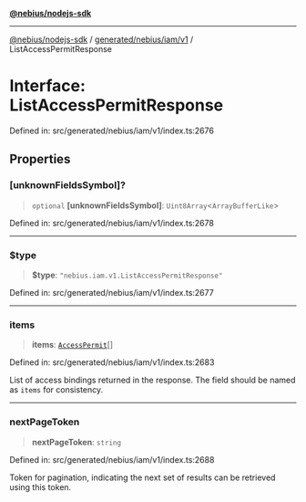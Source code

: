[**@nebius/nodejs-sdk**](../../../../../README.md)

***

[@nebius/nodejs-sdk](../../../../../README.md) / [generated/nebius/iam/v1](../README.md) / ListAccessPermitResponse

# Interface: ListAccessPermitResponse

Defined in: src/generated/nebius/iam/v1/index.ts:2676

## Properties

### \[unknownFieldsSymbol\]?

> `optional` **\[unknownFieldsSymbol\]**: `Uint8Array`\<`ArrayBufferLike`\>

Defined in: src/generated/nebius/iam/v1/index.ts:2678

***

### $type

> **$type**: `"nebius.iam.v1.ListAccessPermitResponse"`

Defined in: src/generated/nebius/iam/v1/index.ts:2677

***

### items

> **items**: [`AccessPermit`](AccessPermit.md)[]

Defined in: src/generated/nebius/iam/v1/index.ts:2683

List of access bindings returned in the response. The field should be named as `items` for consistency.

***

### nextPageToken

> **nextPageToken**: `string`

Defined in: src/generated/nebius/iam/v1/index.ts:2688

Token for pagination, indicating the next set of results can be retrieved using this token.

